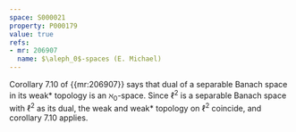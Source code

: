 ```yaml
---
space: S000021
property: P000179
value: true
refs:
- mr: 206907
  name: $\aleph_0$-spaces (E. Michael)
---
```

Corollary 7.10 of {{mr:206907}} says that dual of a separable Banach space in its weak* topology is an $\aleph_0$-space. 
Since $\ell^2$ is a separable Banach space with $\ell^2$ as its dual, the weak and weak* topology on $\ell^2$ coincide, and corollary 7.10 applies.
